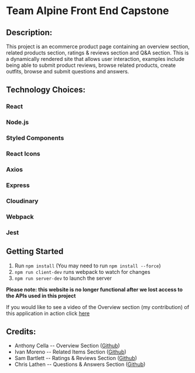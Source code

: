 # Team Alpine Front End Capstone

## Description:
This project is an ecommerce product page containing an overview section, related products section, ratings & reviews section and Q&A section. This is a dynamically rendered site that allows user interaction, examples include being able to submit product reviews, browse related products, create outfits, browse and submit questions and answers.

## Technology Choices:
### React
### Node.js
### Styled Components
### React Icons
### Axios
### Express
### Cloudinary
### Webpack
### Jest


## Getting Started
1. Run `npm install` (You may need to run `npm install --force`)
2. `npm run client-dev` runs webpack to watch for changes
3. `npm run server-dev` to launch the server

**Please note: this website is no longer functional after we lost access to the APIs used in this project**

If you would like to see a video of the Overview section (my contribution) of this application in action click [here](https://www.linkedin.com/feed/update/urn:li:activity:6965127654752583680/)


## Credits:
- Anthony Cella -- Overview Section ([Github](https://github.com/anthonycella))
- Ivan Moreno -- Related Items Section ([Github](https://github.com/imore85))
- Sam Bartlett -- Ratings & Reviews Section ([Github](https://github.com/samkbe))
- Chris Lathen -- Questions & Answers Section ([Github](https://github.com/clathen))
